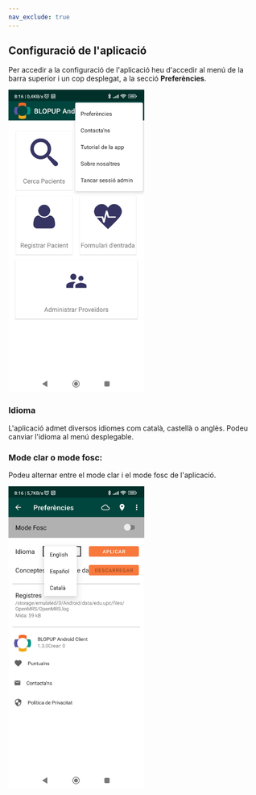 ```yaml
---
nav_exclude: true
---
```


## Configuració de l'aplicació

Per accedir a la configuració de l'aplicació heu d'accedir al menú de la barra superior i un cop desplegat, a la secció **Preferències**.

<img src="../assets/ellipsis.jpg" width="270" height="600">

### Idioma
L'aplicació admet diversos idiomes com català, castellà o anglès. Podeu canviar l'idioma al menú desplegable.

### Mode clar o mode fosc:
Podeu alternar entre el mode clar i el mode fosc de l'aplicació.

<img src="../assets/settings.jpg" width="270" height="600">

